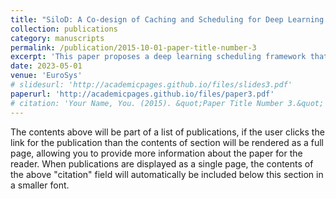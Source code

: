 ```yaml
---
title: "SiloD: A Co-design of Caching and Scheduling for Deep Learning Clusters"
collection: publications
category: manuscripts
permalink: /publication/2015-10-01-paper-title-number-3
excerpt: 'This paper proposes a deep learning scheduling framework that optimizes resource allocation by considering cache and remote IO, leading to substantial improvements in job completion time, utilization, and fairness.'
date: 2023-05-01
venue: 'EuroSys'
# slidesurl: 'http://academicpages.github.io/files/slides3.pdf'
paperurl: 'http://academicpages.github.io/files/paper3.pdf'
# citation: 'Your Name, You. (2015). &quot;Paper Title Number 3.&quot; <i>Journal 1</i>. 1(3).'
---
```


The contents above will be part of a list of publications, if the user clicks the link for the publication than the contents of section will be rendered as a full page, allowing you to provide more information about the paper for the reader. When publications are displayed as a single page, the contents of the above "citation" field will automatically be included below this section in a smaller font.